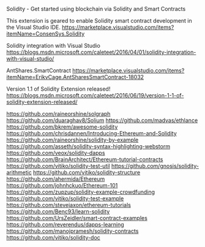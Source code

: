 Solidity - Get started using blockchain via Solidity and Smart Contracts

This extension is geared to enable Solidity smart contract development in the Visual Studio IDE.
https://marketplace.visualstudio.com/items?itemName=ConsenSys.Solidity


Solidity integration with Visual Studio
https://blogs.msdn.microsoft.com/caleteet/2016/04/01/solidity-integration-with-visual-studio/

AntShares.SmartContract
https://marketplace.visualstudio.com/items?itemName=ErikvCage.AntSharesSmartContract-18032

Version 1.1 of Solidity Extension released!
https://blogs.msdn.microsoft.com/caleteet/2016/06/19/version-1-1-of-solidity-extension-released/

https://github.com/raineorshine/solgraph
https://github.com/duaraghav8/Solium
https://github.com/madvas/ethlance
https://github.com/bkrem/awesome-solidity
https://github.com/chrisdannen/Introducing-Ethereum-and-Solidity
https://github.com/raineorshine/solidity-by-example
https://github.com/asseth/solidity-syntax-highlighting-webstorm
https://github.com/veox/solidity-dapps
https://github.com/BrainArchitect/Ethereum-tutorial-contracts
https://github.com/vitiko/solidity-test-util
https://github.com/gnosis/solidity-arithmetic
https://github.com/vitiko/solidity-structure
https://github.com/ahermida/Ethereum
https://github.com/johnhckuo/Ethereum-101
https://github.com/zupzup/solidity-example-crowdfunding
https://github.com/vitiko/solidity-test-example
https://github.com/stevejaxon/ethereum-tutorials
https://github.com/Benc93/learn-solidity
https://github.com/UrsZeidler/smart-contract-examples
https://github.com/reverendus/dapps-learning
https://github.com/manojpramesh/solidity-contracts
https://github.com/vitiko/solidity-doc

